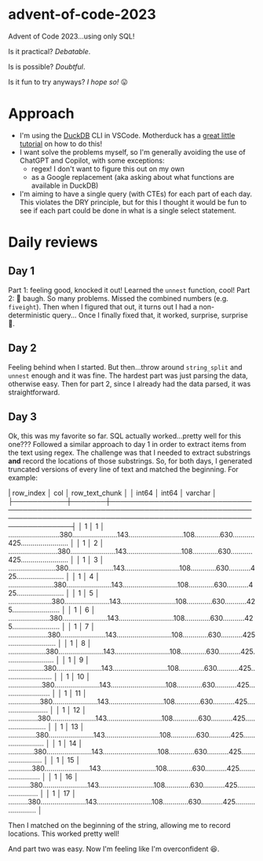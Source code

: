 # advent-of-code-2023

Advent of Code 2023...using only SQL!

Is it practical? *Debatable*.

Is is possible? *Doubtful*.

Is it fun to try anyways? *I hope so!* 😛

# Approach
- I'm using the [DuckDB](https://duckdb.org/) CLI in VSCode. Motherduck has a [great little tutorial](https://motherduck.com/blog/duckdb-tutorial-for-beginners/) on how to do this!
- I want solve the problems myself, so I'm generally avoiding the use of ChatGPT and Copilot, with some exceptions:
    - regex! I don't want to figure this out on my own
    - as a Google replacement (aka asking about what functions are available in DuckDB)
- I'm aiming to have a single query (with CTEs) for each part of each day. This violates the DRY principle, but for this I thought it would be fun to see if each part could be done in what is a single select statement.

# Daily reviews
## Day 1
Part 1: feeling good, knocked it out! Learned the `unnest` function, cool!
Part 2: 😤 baugh. So many problems. Missed the combined numbers (e.g. `fiveight`). Then when I figured that out, it turns out I had a non-deterministic query... Once I finally fixed that, it worked, surprise, surprise 🤪.

## Day 2
Feeling behind when I started. But then...throw around `string_split` and `unnest` enough and it was fine. The hardest part was just parsing the data, otherwise easy. Then for part 2, since I already had the data parsed, it was straightforward.

## Day 3
Ok, this was my favorite so far. SQL actually worked...pretty well for this one??? Followed a similar approach to day 1 in order to extract items from the text using regex. The challenge was that I needed to extract substrings **and** record the locations of those substrings. So, for both days, I generated truncated versions of every line of text and matched the beginning. For example:

| row_index │  col  │                                                                row_text_chunk                                                                │
│   int64   │ int64 │                                                                   varchar                                                                    │
├───────────┼───────┼──────────────────────────────────────────────────────────────────────────────────────────────────────────────────────────────────────────────┤
│         1 │     1 │ ..........................380.......................143............................108.............630...........425........................ │
│         1 │     2 │ .........................380.......................143............................108.............630...........425........................  │
│         1 │     3 │ ........................380.......................143............................108.............630...........425........................   │
│         1 │     4 │ .......................380.......................143............................108.............630...........425........................    │
│         1 │     5 │ ......................380.......................143............................108.............630...........425........................     │
│         1 │     6 │ .....................380.......................143............................108.............630...........425........................      │
│         1 │     7 │ ....................380.......................143............................108.............630...........425........................       │
│         1 │     8 │ ...................380.......................143............................108.............630...........425........................        │
│         1 │     9 │ ..................380.......................143............................108.............630...........425........................         │
│         1 │    10 │ .................380.......................143............................108.............630...........425........................          │
│         1 │    11 │ ................380.......................143............................108.............630...........425........................           │
│         1 │    12 │ ...............380.......................143............................108.............630...........425........................            │
│         1 │    13 │ ..............380.......................143............................108.............630...........425........................             │
│         1 │    14 │ .............380.......................143............................108.............630...........425........................              │
│         1 │    15 │ ............380.......................143............................108.............630...........425........................               │
│         1 │    16 │ ...........380.......................143............................108.............630...........425........................                │
│         1 │    17 │ ..........380.......................143............................108.............630...........425........................                 │


Then I matched on the beginning of the string, allowing me to record locations. This worked pretty well!

And part two was easy. Now I'm feeling like I'm overconfident 😆.
